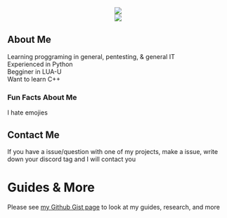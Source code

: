 <div align="center"">
 <img class="img" src="https://github-readme-stats.vercel.app//api?username=Nygosaki&count_private=true&show_icons=true&theme=midnight-purple&hide_border=true&&bg_color=00000000&text_color=6e93b5" /><br>
 <img class="img" src="https://github-readme-stats.vercel.app/api/top-langs/?username=Nygosaki&layout=compact&theme=midnight-purple&hide_border=true&bg_color=00000000&text_color=6e93b5" /><br>
</div>

## About Me
Learning proggraming in general, pentesting, & general IT   
Experienced in Python   
Begginer in LUA-U   
Want to learn C++   

### Fun Facts About Me   
I hate emojies   

## Contact Me
If you have a issue/question with one of my projects, make a issue, write down your discord tag and I will contact you


# Guides & More
Please see [my Github Gist page](https://gist.github.com/Nygosaki) to look at my guides, research, and more
